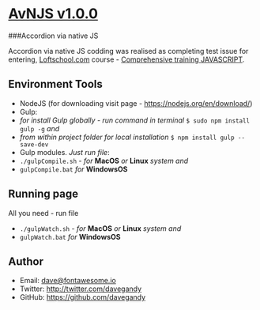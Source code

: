 # [AvNJS v1.0.0](http://selcet.com)
###Accordion via native JS

Accordion via native JS codding was realised as completing test issue for entering,
[Loftschool.com](http://Loftschool.com) course - [Comprehensive training JAVASCRIPT](http://loftschool.com/course/javascript).

## Environment Tools
- NodeJS (for downloading visit page - https://nodejs.org/en/download/)
- Gulp:
 - *for install Gulp globally - run command in terminal* `$ sudo npm install gulp -g` *and* 
 - *from within project folder for local installation* `$ npm install gulp --save-dev`
- Gulp modules. *Just run file*:
 - `./gulpCompile.sh` *- for* **MacOS** *or* **Linux** *system and*
 - `gulpCompile.bat` *for* **WindowsOS**

## Running page
All you need - run file
- `./gulpWatch.sh` *- for* **MacOS** *or* **Linux** *system and*
- `gulpWatch.bat` *for* **WindowsOS**

## Author
- Email: dave@fontawesome.io
- Twitter: http://twitter.com/davegandy
- GitHub: https://github.com/davegandy